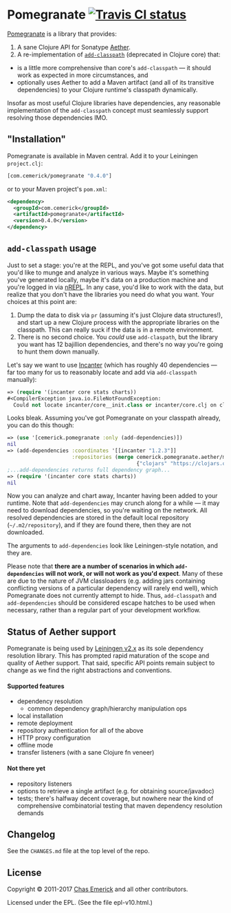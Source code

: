 # Pomegranate  [![Travis CI status](https://secure.travis-ci.org/cemerick/pomegranate.png)](https://travis-ci.org/cemerick/pomegranate/builds)

[Pomegranate](https://github.com/cemerick/pomegranate) is a library that
provides:

1. A sane Clojure API for Sonatype
   [Aether](https://github.com/sonatype/sonatype-aether).
2. A re-implementation of
   [`add-classpath`](https://clojure.github.com/clojure/clojure.core-api.html#clojure.core/add-classpath)
   (deprecated in Clojure core) that:

* is a little more comprehensive than core's `add-classpath` — it should work as
  expected in more circumstances, and
* optionally uses Aether to add a Maven artifact (and all of its transitive
  dependencies) to your Clojure runtime's classpath dynamically.

Insofar as most useful Clojure libraries have dependencies, any reasonable
implementation of the `add-classpath` concept must seamlessly support resolving
those dependencies IMO.

## "Installation"

Pomegranate is available in Maven central.  Add it to your Leiningen
`project.clj`:

```clojure
[com.cemerick/pomegranate "0.4.0"]
```

or to your Maven project's `pom.xml`:

```xml
<dependency>
  <groupId>com.cemerick</groupId>
  <artifactId>pomegranate</artifactId>
  <version>0.4.0</version>
</dependency>
```

## `add-classpath` usage

Just to set a stage: you're at the REPL, and you've got some useful data that
you'd like to munge and analyze in various ways.  Maybe it's something you've
generated locally, maybe it's data on a production machine and you're logged in
via [nREPL](https://github.com/clojure/tools.nrepl).  In any case, you'd like to
work with the data, but realize that you don't have the libraries you need do
what you want.  Your choices at this point are:

1. Dump the data to disk via `pr` (assuming it's just Clojure data structures!),
   and start up a new Clojure process with the appropriate libraries on the
   classpath. This can really suck if the data is in a remote environment.
2. There is no second choice.  You _could_ use `add-claspath`, but the library
   you want has 12 bajillion dependencies, and there's no way you're going to
   hunt them down manually.

Let's say we want to use [Incanter](https://github.com/liebke/incanter) (which
has roughly 40 dependencies — far too many for us to reasonably locate and add
via `add-classpath` manually):

```clojure
=> (require '(incanter core stats charts))
#<CompilerException java.io.FileNotFoundException:
  Could not locate incanter/core__init.class or incanter/core.clj on classpath:  (NO_SOURCE_FILE:0)>
```

Looks bleak. Assuming you've got Pomegranate on your classpath already, you can
do this though:

```clojure
=> (use '[cemerick.pomegranate :only (add-dependencies)])
nil
=> (add-dependencies :coordinates '[[incanter "1.2.3"]]
                     :repositories (merge cemerick.pomegranate.aether/maven-central
                                          {"clojars" "https://clojars.org/repo"}))
;...add-dependencies returns full dependency graph...
=> (require '(incanter core stats charts))
nil
```

Now you can analyze and chart away, Incanter having been added to your runtime.
Note that `add-dependencies` may crunch along for a while — it may need to
download dependencies, so you're waiting on the network.  All resolved
dependencies are stored in the default local repository (`~/.m2/repository`),
and if they are found there, then they are not downloaded.

The arguments to `add-dependencies` look like Leiningen-style notation, and they
are.

Please note that **there are a number of scenarios in which `add-dependencies`
will not work, or will not work as you'd expect**.  Many of these are due to the
nature of JVM classloaders (e.g. adding jars containing conflicting versions of
a particular dependency will rarely end well), which Pomegranate does not
currently attempt to hide.  Thus, `add-classpath` and `add-dependencies` should
be considered escape hatches to be used when necessary, rather than a regular
part of your development workflow.

## Status of Aether support

Pomegranate is being used by [Leiningen v2.x](https://leiningen.org) as
its sole dependency resolution library.  This has prompted rapid
maturation of the scope and quality of Aether support.  That said,
specific API points remain subject to change as we find the right
abstractions and conventions.

#### Supported features

* dependency resolution
  * common dependency graph/hierarchy manipulation ops
* local installation
* remote deployment
* repository authentication for all of the above
* HTTP proxy configuration
* offline mode
* transfer listeners (with a sane Clojure fn veneer)

#### Not there yet

* repository listeners
* options to retrieve a single artifact (e.g. for obtaining source/javadoc)
* tests; there's halfway decent coverage, but nowhere near the kind of
  comprehensive combinatorial testing that maven dependency resolution demands

## Changelog

See the `CHANGES.md` file at the top level of the repo.

## License

Copyright © 2011-2017 [Chas Emerick](https://cemerick.com) and all other
contributors.

Licensed under the EPL. (See the file epl-v10.html.)
